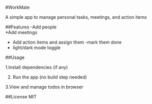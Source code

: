 #WorkMate

A simple app to manage personal tasks, meetings, and action items

##Features
-Add people  
\*Add meetings

- Add action items and assign them
  -mark them done
- light/dark mode toggle

##Usage

1.Install dependencies (if any)

2. Run the app (no build step needed)

3.View and manage todos in browser

##License
MIT
